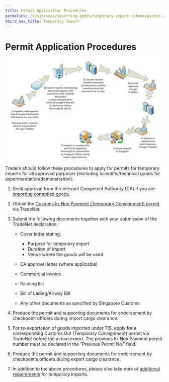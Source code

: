 ```yaml
---
title: Permit Application Procedures
permalink: /businesses/importing-goods/temporary-import-scheme/permit-application-procedures
third_nav_title: Temporary Import
---
```

# Permit Application Procedures

![](/images/permit-application-procedures1.jpg)

Traders should follow these procedures to apply for permits for temporary imports for all approved purposes (excluding scientific/technical goods for experimentation/demonstration):

1.  Seek approval from the relevant Competent Authority (CA) if you are  [importing controlled goods](/businesses/importing-goods/controlled-and-prohibited-goods-for-import).
2. Obtain the [Customs In-Non Payment (Temporary Consignment) permit](/businesses/importing-goods/import-procedures/types-of-import-permits) via TradeNet.
3.  Submit the following documents together with your submission of the TradeNet declaration:
    
    -   Cover letter stating:

		 -   Purpose for temporary import
		 -   Duration of import
		 -   Venue where the goods will be used

    -   CA approval letter (where applicable)
    -   Commercial invoice
    -   Packing list
    -   Bill of Lading/Airway Bill
    -   Any other documents as specified by Singapore Customs
    
4.  Produce the permit and supporting documents for endorsement by checkpoint officers during import cargo clearance.
5.  For re-exportation of goods imported under TIS, apply for a corresponding Customs Out (Temporary Consignment) permit via TradeNet before the actual export. The previous In-Non Payment permit number must be declared in the “Previous Permit No.” field.
6.  Produce the permit and supporting documents for endorsement by checkpoints officers during export cargo clearance.
7.  In addition to the above procedures, please also take note of [additional requirements](/businesses/importing-goods/temporary-import-scheme/additional-requirements-import) for temporary imports.